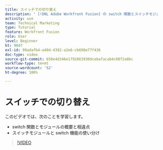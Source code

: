 ```yaml
---
title: スイッチでの切り替え
description: ' [!DNL Adobe Workfront Fusion] の switch 関数とスイッチモジュールの概要、およびスイッチ機能とスイッチモジュールの使い分けについて説明します。'
activity: use
team: Technical Marketing
type: Tutorial
feature: Workfront Fusion
role: User
level: Beginner
kt: 9047
exl-id: 99adafb4-a40d-4392-a2e6-cb698e77f436
doc-type: video
source-git-commit: 650e4d346e1792863930dcebafacab4c88f2a8bc
workflow-type: tm+mt
source-wordcount: '52'
ht-degree: 100%

---
```


# スイッチでの切り替え

このビデオでは、次のことを学習します。

* switch 関数とモジュールの概要と相違点
* スイッチモジュールと switch 機能の使い分け

>[!VIDEO](https://video.tv.adobe.com/v/335288/?quality=12&learn=on)
